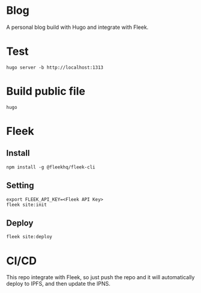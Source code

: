 # Blog
A personal blog build with Hugo and integrate with Fleek.
# Test
```
hugo server -b http://localhost:1313
```
# Build public file
```
hugo
```
# Fleek
## Install
```
npm install -g @fleekhq/fleek-cli
```
## Setting
```
export FLEEK_API_KEY=<Fleek API Key>
fleek site:init
```
## Deploy
```
fleek site:deploy
```
# CI/CD
This repo integrate with Fleek, so just push the repo and it will automatically deploy to IPFS, and then update the IPNS.